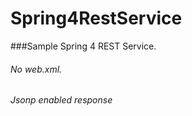 # Spring4RestService
###Sample Spring 4 REST Service.  
###### No web.xml.  
###### Jsonp enabled response

